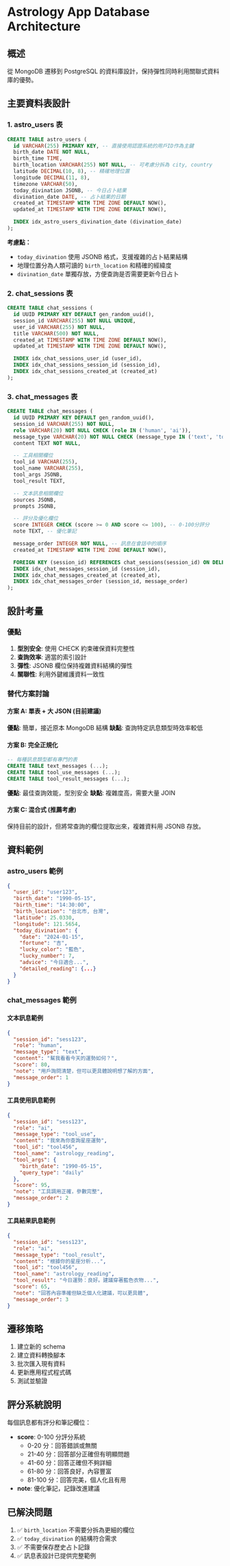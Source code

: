 # Astrology App Database Architecture

## 概述

從 MongoDB 遷移到 PostgreSQL 的資料庫設計，保持彈性同時利用關聯式資料庫的優勢。

## 主要資料表設計

### 1. astro_users 表

```sql
CREATE TABLE astro_users (
  id VARCHAR(255) PRIMARY KEY, -- 直接使用認證系統的用戶ID作為主鍵
  birth_date DATE NOT NULL,
  birth_time TIME,
  birth_location VARCHAR(255) NOT NULL, -- 可考慮分拆為 city, country
  latitude DECIMAL(10, 8), -- 精確地理位置
  longitude DECIMAL(11, 8),
  timezone VARCHAR(50),
  today_divination JSONB, -- 今日占卜結果
  divination_date DATE, -- 占卜結果的日期
  created_at TIMESTAMP WITH TIME ZONE DEFAULT NOW(),
  updated_at TIMESTAMP WITH TIME ZONE DEFAULT NOW(),

  INDEX idx_astro_users_divination_date (divination_date)
);
```

**考慮點：**

- `today_divination` 使用 JSONB 格式，支援複雜的占卜結果結構
- 地理位置分為人類可讀的 `birth_location` 和精確的經緯度
- `divination_date` 單獨存放，方便查詢是否需要更新今日占卜

### 2. chat_sessions 表

```sql
CREATE TABLE chat_sessions (
  id UUID PRIMARY KEY DEFAULT gen_random_uuid(),
  session_id VARCHAR(255) NOT NULL UNIQUE,
  user_id VARCHAR(255) NOT NULL,
  title VARCHAR(500) NOT NULL,
  created_at TIMESTAMP WITH TIME ZONE DEFAULT NOW(),
  updated_at TIMESTAMP WITH TIME ZONE DEFAULT NOW(),

  INDEX idx_chat_sessions_user_id (user_id),
  INDEX idx_chat_sessions_session_id (session_id),
  INDEX idx_chat_sessions_created_at (created_at)
);
```

### 3. chat_messages 表

```sql
CREATE TABLE chat_messages (
  id UUID PRIMARY KEY DEFAULT gen_random_uuid(),
  session_id VARCHAR(255) NOT NULL,
  role VARCHAR(20) NOT NULL CHECK (role IN ('human', 'ai')),
  message_type VARCHAR(20) NOT NULL CHECK (message_type IN ('text', 'tool_use', 'tool_result', 'choose_agent')),
  content TEXT NOT NULL,

  -- 工具相關欄位
  tool_id VARCHAR(255),
  tool_name VARCHAR(255),
  tool_args JSONB,
  tool_result TEXT,

  -- 文本訊息相關欄位
  sources JSONB,
  prompts JSONB,

  -- 評分及優化欄位
  score INTEGER CHECK (score >= 0 AND score <= 100), -- 0-100分評分
  note TEXT, -- 優化筆記

  message_order INTEGER NOT NULL, -- 訊息在會話中的順序
  created_at TIMESTAMP WITH TIME ZONE DEFAULT NOW(),

  FOREIGN KEY (session_id) REFERENCES chat_sessions(session_id) ON DELETE CASCADE,
  INDEX idx_chat_messages_session_id (session_id),
  INDEX idx_chat_messages_created_at (created_at),
  INDEX idx_chat_messages_order (session_id, message_order)
);
```

## 設計考量

### 優點

1. **型別安全**: 使用 CHECK 約束確保資料完整性
2. **查詢效率**: 適當的索引設計
3. **彈性**: JSONB 欄位保持複雜資料結構的彈性
4. **關聯性**: 利用外鍵維護資料一致性

### 替代方案討論

#### 方案 A: 單表 + 大 JSON (目前建議)

**優點**: 簡單，接近原本 MongoDB 結構
**缺點**: 查詢特定訊息類型時效率較低

#### 方案 B: 完全正規化

```sql
-- 每種訊息類型都有專門的表
CREATE TABLE text_messages (...);
CREATE TABLE tool_use_messages (...);
CREATE TABLE tool_result_messages (...);
```

**優點**: 最佳查詢效能，型別安全
**缺點**: 複雜度高，需要大量 JOIN

#### 方案 C: 混合式 (推薦考慮)

保持目前的設計，但將常查詢的欄位提取出來，複雜資料用 JSONB 存放。

## 資料範例

### astro_users 範例

```json
{
  "user_id": "user123",
  "birth_date": "1990-05-15",
  "birth_time": "14:30:00",
  "birth_location": "台北市, 台灣",
  "latitude": 25.0330,
  "longitude": 121.5654,
  "today_divination": {
    "date": "2024-01-15",
    "fortune": "吉",
    "lucky_color": "藍色",
    "lucky_number": 7,
    "advice": "今日適合...",
    "detailed_reading": {...}
  }
}
```

### chat_messages 範例

#### 文本訊息範例

```json
{
  "session_id": "sess123",
  "role": "human",
  "message_type": "text",
  "content": "幫我看看今天的運勢如何？",
  "score": 80,
  "note": "用戶詢問清楚，但可以更具體說明想了解的方面",
  "message_order": 1
}
```

#### 工具使用訊息範例

```json
{
  "session_id": "sess123",
  "role": "ai",
  "message_type": "tool_use",
  "content": "我來為你查詢星座運勢",
  "tool_id": "tool456",
  "tool_name": "astrology_reading",
  "tool_args": {
    "birth_date": "1990-05-15",
    "query_type": "daily"
  },
  "score": 95,
  "note": "工具調用正確，參數完整",
  "message_order": 2
}
```

#### 工具結果訊息範例

```json
{
  "session_id": "sess123",
  "role": "ai",
  "message_type": "tool_result",
  "content": "根據你的星座分析...",
  "tool_id": "tool456",
  "tool_name": "astrology_reading",
  "tool_result": "今日運勢：良好。建議穿著藍色衣物...",
  "score": 65,
  "note": "回答內容準確但缺乏個人化建議，可以更具體",
  "message_order": 3
}
```

## 遷移策略

1. 建立新的 schema
2. 建立資料轉換腳本
3. 批次匯入現有資料
4. 更新應用程式程式碼
5. 測試並驗證

## 評分系統說明

每個訊息都有評分和筆記欄位：

- **score**: 0-100 分評分系統
  - 0-20 分：回答錯誤或無關
  - 21-40 分：回答部分正確但有明顯問題
  - 41-60 分：回答正確但不夠詳細
  - 61-80 分：回答良好，內容豐富
  - 81-100 分：回答完美，個人化且有用
- **note**: 優化筆記，記錄改進建議

## 已解決問題

1. ✅ `birth_location` 不需要分拆為更細的欄位
2. ✅ `today_divination` 的結構符合需求
3. ✅ 不需要保存歷史占卜記錄
4. ✅ 訊息表設計已提供完整範例
